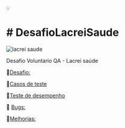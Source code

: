 💡  <h1># DesafioLacreiSaude </h1>
![lacrei saude](https://github.com/user-attachments/assets/1db1615f-2781-4292-b2a0-071fe0bbc793)

Desafio Voluntario QA - Lacrei saúde

📌[Desafio:](https://lacrei-saude.notion.site/Desafio-Quality-Assurance-de16f470007841aba5c564e5dd543943)

📌[Casos de teste](https://www.notion.so/Casos-de-Testes-1052b8319e8d801cb811e8cd51c1640d?pvs=4)

 📌[Teste de desempenho](https://www.notion.so/Teste-de-desempenho-d77bc6847d1441538cfb932eb4dd7899?pvs=4)

📌 [Bugs:](https://www.notion.so/Bugs-1072b8319e8d8037ad71f769b47b1e8c?pvs=4)

📌[Melhorias:](https://www.notion.so/Melhorias-1072b8319e8d80a880c1f8abd89f609a?pvs=4)
